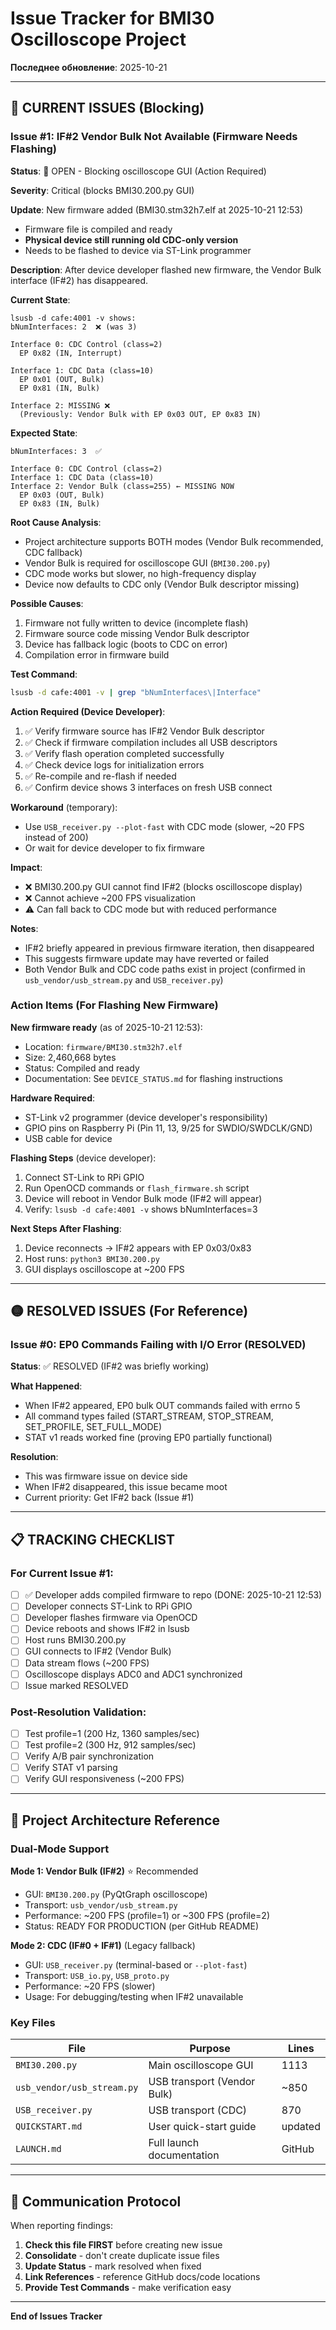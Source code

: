 # Issue Tracker for BMI30 Oscilloscope Project

**Последнее обновление**: 2025-10-21

---

## 🔴 CURRENT ISSUES (Blocking)

### Issue #1: IF#2 Vendor Bulk Not Available (Firmware Needs Flashing)

**Status**: 🔴 OPEN - Blocking oscilloscope GUI (Action Required)

**Severity**: Critical (blocks BMI30.200.py GUI)

**Update**: New firmware added (BMI30.stm32h7.elf at 2025-10-21 12:53)
- Firmware file is compiled and ready
- **Physical device still running old CDC-only version**
- Needs to be flashed to device via ST-Link programmer

**Description**:
After device developer flashed new firmware, the Vendor Bulk interface (IF#2) has disappeared.

**Current State**:
```
lsusb -d cafe:4001 -v shows:
bNumInterfaces: 2  ❌ (was 3)

Interface 0: CDC Control (class=2)
  EP 0x82 (IN, Interrupt)

Interface 1: CDC Data (class=10)
  EP 0x01 (OUT, Bulk)
  EP 0x81 (IN, Bulk)

Interface 2: MISSING ❌
  (Previously: Vendor Bulk with EP 0x03 OUT, EP 0x83 IN)
```

**Expected State**:
```
bNumInterfaces: 3  ✅

Interface 0: CDC Control (class=2)
Interface 1: CDC Data (class=10)  
Interface 2: Vendor Bulk (class=255) ← MISSING NOW
  EP 0x03 (OUT, Bulk)
  EP 0x83 (IN, Bulk)
```

**Root Cause Analysis**:
- Project architecture supports BOTH modes (Vendor Bulk recommended, CDC fallback)
- Vendor Bulk is required for oscilloscope GUI (`BMI30.200.py`)
- CDC mode works but slower, no high-frequency display
- Device now defaults to CDC only (Vendor Bulk descriptor missing)

**Possible Causes**:
1. Firmware not fully written to device (incomplete flash)
2. Firmware source code missing Vendor Bulk descriptor
3. Device has fallback logic (boots to CDC on error)
4. Compilation error in firmware build

**Test Command**:
```bash
lsusb -d cafe:4001 -v | grep "bNumInterfaces\|Interface"
```

**Action Required (Device Developer)**:
1. ✅ Verify firmware source has IF#2 Vendor Bulk descriptor
2. ✅ Check if firmware compilation includes all USB descriptors
3. ✅ Verify flash operation completed successfully
4. ✅ Check device logs for initialization errors
5. ✅ Re-compile and re-flash if needed
6. ✅ Confirm device shows 3 interfaces on fresh USB connect

**Workaround** (temporary):
- Use `USB_receiver.py --plot-fast` with CDC mode (slower, ~20 FPS instead of 200)
- Or wait for device developer to fix firmware

**Impact**:
- ❌ BMI30.200.py GUI cannot find IF#2 (blocks oscilloscope display)
- ❌ Cannot achieve ~200 FPS visualization
- ⚠️ Can fall back to CDC mode but with reduced performance

**Notes**:
- IF#2 briefly appeared in previous firmware iteration, then disappeared
- This suggests firmware update may have reverted or failed
- Both Vendor Bulk and CDC code paths exist in project (confirmed in `usb_vendor/usb_stream.py` and `USB_receiver.py`)

### Action Items (For Flashing New Firmware)

**New firmware ready** (as of 2025-10-21 12:53):
- Location: `firmware/BMI30.stm32h7.elf`
- Size: 2,460,668 bytes
- Status: Compiled and ready
- Documentation: See `DEVICE_STATUS.md` for flashing instructions

**Hardware Required**:
- ST-Link v2 programmer (device developer's responsibility)
- GPIO pins on Raspberry Pi (Pin 11, 13, 9/25 for SWDIO/SWDCLK/GND)
- USB cable for device

**Flashing Steps** (device developer):
1. Connect ST-Link to RPi GPIO
2. Run OpenOCD commands or `flash_firmware.sh` script
3. Device will reboot in Vendor Bulk mode (IF#2 will appear)
4. Verify: `lsusb -d cafe:4001 -v` shows bNumInterfaces=3

**Next Steps After Flashing**:
1. Device reconnects → IF#2 appears with EP 0x03/0x83
2. Host runs: `python3 BMI30.200.py`
3. GUI displays oscilloscope at ~200 FPS

---

## 🟡 RESOLVED ISSUES (For Reference)

### Issue #0: EP0 Commands Failing with I/O Error (RESOLVED)

**Status**: ✅ RESOLVED (IF#2 was briefly working)

**What Happened**:
- When IF#2 appeared, EP0 bulk OUT commands failed with errno 5
- All command types failed (START_STREAM, STOP_STREAM, SET_PROFILE, SET_FULL_MODE)
- STAT v1 reads worked fine (proving EP0 partially functional)

**Resolution**:
- This was firmware issue on device side
- When IF#2 disappeared, this issue became moot
- Current priority: Get IF#2 back (Issue #1)

---

## 📋 TRACKING CHECKLIST

### For Current Issue #1:
- [ ] ✅ Developer adds compiled firmware to repo (DONE: 2025-10-21 12:53)
- [ ] Developer connects ST-Link to RPi GPIO
- [ ] Developer flashes firmware via OpenOCD
- [ ] Device reboots and shows IF#2 in lsusb
- [ ] Host runs BMI30.200.py
- [ ] GUI connects to IF#2 (Vendor Bulk)
- [ ] Data stream flows (~200 FPS)
- [ ] Oscilloscope displays ADC0 and ADC1 synchronized
- [ ] Issue marked RESOLVED

### Post-Resolution Validation:
- [ ] Test profile=1 (200 Hz, 1360 samples/sec)
- [ ] Test profile=2 (300 Hz, 912 samples/sec)
- [ ] Verify A/B pair synchronization
- [ ] Verify STAT v1 parsing
- [ ] Verify GUI responsiveness (~200 FPS)

---

## 🔗 Project Architecture Reference

### Dual-Mode Support

**Mode 1: Vendor Bulk (IF#2)** ⭐ Recommended
- GUI: `BMI30.200.py` (PyQtGraph oscilloscope)
- Transport: `usb_vendor/usb_stream.py`
- Performance: ~200 FPS (profile=1) or ~300 FPS (profile=2)
- Status: READY FOR PRODUCTION (per GitHub README)

**Mode 2: CDC (IF#0 + IF#1)** (Legacy fallback)
- GUI: `USB_receiver.py` (terminal-based or `--plot-fast`)
- Transport: `USB_io.py`, `USB_proto.py`
- Performance: ~20 FPS (slower)
- Usage: For debugging/testing when IF#2 unavailable

### Key Files
| File | Purpose | Lines |
|------|---------|-------|
| `BMI30.200.py` | Main oscilloscope GUI | 1113 |
| `usb_vendor/usb_stream.py` | USB transport (Vendor Bulk) | ~850 |
| `USB_receiver.py` | USB transport (CDC) | 870 |
| `QUICKSTART.md` | User quick-start guide | updated |
| `LAUNCH.md` | Full launch documentation | GitHub |

---

## 📝 Communication Protocol

When reporting findings:
1. **Check this file FIRST** before creating new issue
2. **Consolidate** - don't create duplicate issue files
3. **Update Status** - mark resolved when fixed
4. **Link References** - reference GitHub docs/code locations
5. **Provide Test Commands** - make verification easy

---

**End of Issues Tracker**
